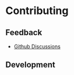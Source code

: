 # Contributing

## Feedback

- [Github Discussions](https://github.com/fastrepl/hypr/discussions)

## Development
